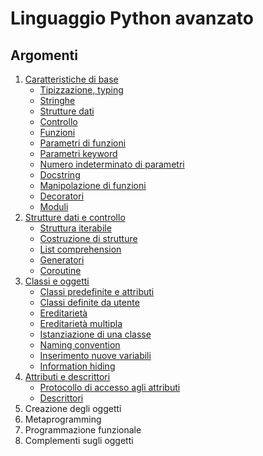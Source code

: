 # Linguaggio Python avanzato

## Argomenti

1. [Caratteristiche di base](1_Caratteristiche_di_base.ipynb)
    - [Tipizzazione, typing](1_Caratteristiche_di_base.ipynb#Tipizzazione-typing)
    - [Stringhe](1_Caratteristiche_di_base.ipynb#Stringhe)
    - [Strutture dati](1_Caratteristiche_di_base.ipynb#Strutture-dati)
    - [Controllo](1_Caratteristiche_di_base.ipynb#Controllo)
    - [Funzioni](1_Caratteristiche_di_base.ipynb#Funzioni)
    - [Parametri di funzioni](1_Caratteristiche_di_base.ipynb#Parametri-di-funzioni)
    - [Parametri keyword](1_Caratteristiche_di_base.ipynb#Parametri-keyword)
    - [Numero indeterminato di parametri](1_Caratteristiche_di_base.ipynb#Numero-indeterminato-di-parametri)
    - [Docstring](1_Caratteristiche_di_base.ipynb#Docstring)
    - [Manipolazione di funzioni](1_Caratteristiche_di_base.ipynb#Manipolazione-di-funzioni)
    - [Decoratori](1_Caratteristiche_di_base.ipynb#Decoratori)
    - [Moduli](1_Caratteristiche_di_base.ipynb#Moduli)
2. [Strutture dati e controllo](2_Strutture_dati_e_controllo.ipynb)
    - [Struttura iterabile](2_Strutture_dati_e_controllo.ipynb#Struttura-iterabile)
    - [Costruzione di strutture](2_Strutture_dati_e_controllo.ipynb#Costruzione-di-strutture)
    - [List comprehension](2_Strutture_dati_e_controllo.ipynb#List-comprehension)
    - [Generatori](2_Strutture_dati_e_controllo.ipynb#Generatori)
    - [Coroutine](2_Strutture_dati_e_controllo.ipynb#Coroutine)
3. [Classi e oggetti](3_Classi_e_oggetti.ipynb)
    - [Classi predefinite e attributi](3_Classi_e_oggetti.ipynb#Classi-predefinite-e-attributi)
    - [Classi definite da utente](3_Classi_e_oggetti.ipynb#Classi-definite-da-utente)
    - [Ereditarietà](3_Classi_e_oggetti.ipynb#Ereditarietà)
    - [Ereditarietà multipla](3_Classi_e_oggetti.ipynb#Ereditarietà-multipla)
    - [Istanziazione di una classe](3_Classi_e_oggetti.ipynb#Istanziazione-di-una-classe)
    - [Naming convention](3_Classi_e_oggetti.ipynb#Naming-convention)
    - [Inserimento nuove variabili](3_Classi_e_oggetti.ipynb#Inserimento-nuove-variabili)
    - [Information hiding](3_Classi_e_oggetti.ipynb#Information-hiding)
4. [Attributi e descrittori](4_Attributi_e_descrittori.ipynb)
    - [Protocollo di accesso agli attributi](4_Attributi_e_descrittori.ipynb#Protocollo-di-accesso-agli-attributi)
    - [Descrittori](4_Attributi_e_descrittori.ipynb#Descrittori)
5. Creazione degli oggetti
6. Metaprogramming
7. Programmazione funzionale
8. Complementi sugli oggetti
